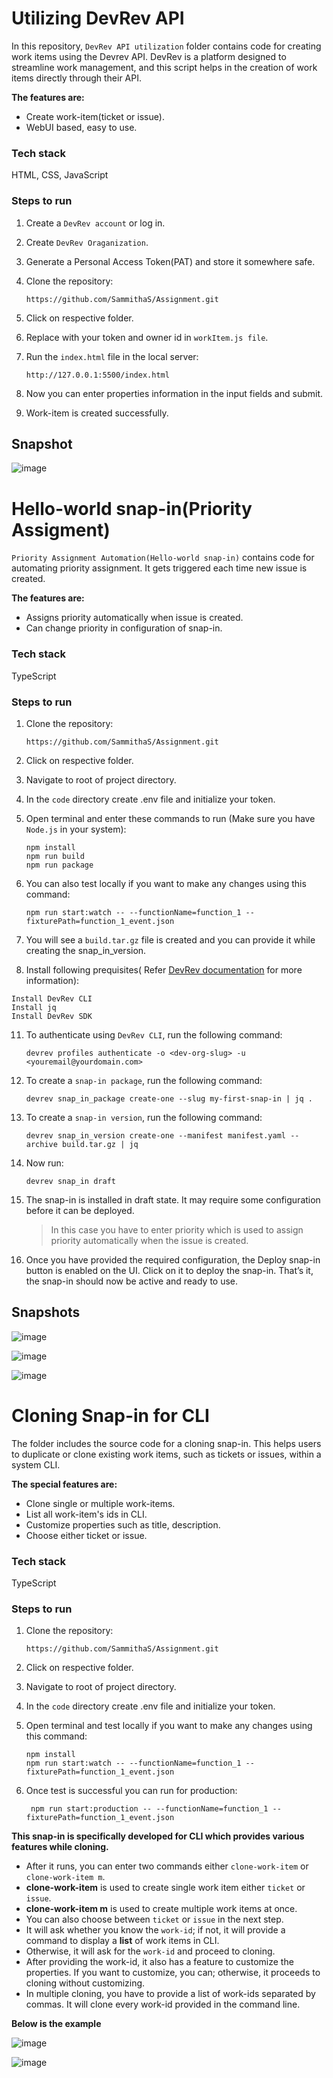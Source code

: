# Utilizing DevRev API
In this repository, `DevRev API utilization` folder contains code for creating work items using the Devrev API. DevRev is a platform designed to streamline work management, and this script helps in the creation of work items directly through their API.

**The features are:**
* Create work-item(ticket or issue).
* WebUI based, easy to use.

### Tech stack
   HTML, CSS, JavaScript
   
### Steps to run

1. Create a `DevRev account` or log in.
3. Create `DevRev Oraganization`.
4. Generate a Personal Access Token(PAT) and store it somewhere safe.
5. Clone the repository:

   ```
   https://github.com/SammithaS/Assignment.git
   ```
7. Click on respective folder.
8. Replace with your token and owner id in `workItem.js file`.
9. Run the `index.html` file in the local server:

   ```
   http://127.0.0.1:5500/index.html
   ```
10. Now you can enter properties information in the input fields and submit.
11. Work-item is created successfully.

## Snapshot

![image](https://github.com/SammithaS/Assignment/assets/121117205/170ed1a8-8965-4cae-8467-2ca205b289fa)



# Hello-world snap-in(Priority Assigment)
`Priority Assignment Automation(Hello-world snap-in)` contains code for automating priority assignment. It gets triggered each time new issue is created.

**The features are:**
* Assigns priority automatically when issue is created.
* Can change priority in configuration of snap-in.
  
### Tech stack
   TypeScript
   
### Steps to run

1. Clone the repository:

   ```
   https://github.com/SammithaS/Assignment.git
   ```
3. Click on respective folder.
4. Navigate to root of project directory.
5. In the `code` directory create .env file and initialize your token.
6. Open terminal and enter these commands to run (Make sure you have `Node.js` in your system):

   ```
   npm install
   npm run build
   npm run package
   ```
8. You can also test locally if you want to make any changes using this command:

   ```
   npm run start:watch -- --functionName=function_1 --fixturePath=function_1_event.json
   ```
10. You will see a `build.tar.gz` file is created and you can provide it while creating the snap_in_version.
11. Install following prequisites( Refer [DevRev documentation](https://developer.devrev.ai/about/for-developers) for more information):
  
   ```
   Install DevRev CLI
   Install jq
   Install DevRev SDK
   ```
11. To authenticate using `DevRev CLI`, run the following command:

     ```
    devrev profiles authenticate -o <dev-org-slug> -u <youremail@yourdomain.com>
    ```
13. To create a `snap-in package`, run the following command:

     ```
    devrev snap_in_package create-one --slug my-first-snap-in | jq .
    ```
15. To create a `snap-in version`, run the following command:

     ```
    devrev snap_in_version create-one --manifest manifest.yaml --archive build.tar.gz | jq
    ```
17. Now run:

     ```
    devrev snap_in draft
    ```
19. The snap-in is installed in draft state. It may require some configuration before it can be deployed.
    >In this case you have to enter priority which is used to assign priority automatically when the issue is created.
20. Once you have provided the required configuration, the Deploy snap-in button is enabled on the UI. Click on it to deploy the snap-in. That’s it, the snap-in should now be active and ready to use.

## Snapshots 

![image](https://github.com/SammithaS/Assignment/assets/121117205/91842f8c-9234-45ae-b20e-9e734fe1134b)


![image](https://github.com/SammithaS/Assignment/assets/121117205/4413de0f-26af-47de-b3cb-e24878be0d0c)


![image](https://github.com/SammithaS/Assignment/assets/121117205/74169f48-aa0c-4a9a-8642-a221e643c90b)

# Cloning Snap-in for CLI
The folder includes the source code for a cloning snap-in. This helps users to duplicate or clone existing work items, such as tickets or issues, within a system CLI.

**The special features are:**
* Clone single or multiple work-items.
* List all work-item's ids in CLI.
* Customize properties such as title, description.
* Choose either ticket or issue.
  
### Tech stack
   TypeScript
   
### Steps to run

1. Clone the repository:

    ```
   https://github.com/SammithaS/Assignment.git
   ```
3. Click on respective folder.
4. Navigate to root of project directory.
5. In the `code` directory create .env file and initialize your token.
6. Open terminal and test locally if you want to make any changes using this command:

    ```
   npm install
   npm run start:watch -- --functionName=function_1 --fixturePath=function_1_event.json
   ```
8. Once test is successful you can run for production:

   ```
    npm run start:production -- --functionName=function_1 --fixturePath=function_1_event.json
   ```

**This snap-in is specifically developed for CLI which provides various features while cloning.**

* After it runs, you can enter two commands either `clone-work-item` or `clone-work-item m`.
* **clone-work-item** is used to create single work item either `ticket` or `issue`.
* **clone-work-item m** is used to create multiple work items at once.
* You can also choose between `ticket` or `issue` in the next step.
* It will ask whether you know the `work-id`; if not, it will provide a command to display a **list** of work items in CLI.
* Otherwise, it will ask for the `work-id` and proceed to cloning.
* After providing the work-id, it also has a feature to customize the properties. If you want to customize, you can; otherwise, it proceeds to cloning without customizing.
* In multiple cloning, you have to provide a list of work-ids separated by commas. It will clone every work-id provided in the command line.

**Below is the example**  

![image](https://github.com/SammithaS/Assignment/assets/121117205/0d093514-3457-4b75-9b72-6acb21bdc4e3)



![image](https://github.com/SammithaS/Assignment/assets/121117205/1231722d-6833-4223-a6d0-85af0223b700)







